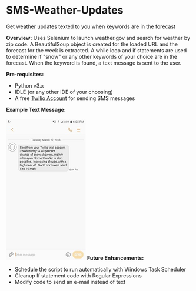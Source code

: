 # SMS-Weather-Updates
Get weather updates texted to you when keywords are in the forecast

<b>Overview:</b> Uses Selenium to launch weather.gov and search for weather by zip code. A BeautifulSoup object is created for the loaded URL and the forecast for the week is extracted. A while loop and if statements are used to determine if "snow" or any other keywords of your choice are in the forecast. When the keyword is found, a text message is sent to the user. 
 
<b>Pre-requisites:</b>
<ul>
<li> Python v3.x </li>
<li> IDLE (or any other IDE of your choosing) </li>
<li> A free <a href="https://www.twilio.com/">Twilio Account</a> for sending SMS messages </li>
</ul>
<b> Example Text Message:</b><br><br>
<img src="textmessage2.jpg" alt="">
<b> Future Enhancements:</b><br>
<ul>
<li> Schedule the script to run automatically with Windows Task Scheduler</li>
<li> Cleanup If statement code with Regular Expressions</li>
<li> Modify code to send an e-mail instead of text </li>
</ul>
